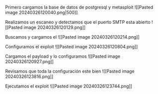 
Primero cargamos la base de datos de postgresql y metasploit
![[Pasted image 20240326120040.png|500]]

Realizamos un escaneo y detectamos que el puerto SMTP esta abierto
![[Pasted image 20240326120129.png]]

Buscamos y cargamos el 
![[Pasted image 20240326120214.png]]

Configuramos el exploit
![[Pasted image 20240326120804.png]]

Cargamos el payload y lo configuramos
![[Pasted image 20240326120927.png]]


Revisamos que toda la configuración este bien
![[Pasted image 20240326123816.png]]

Ejecutamos el exploit
![[Pasted image 20240326123744.png]]